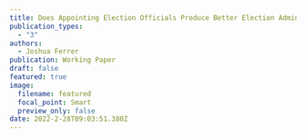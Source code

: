 ```yaml
---
title: Does Appointing Election Officials Produce Better Election Administration?
publication_types:
  - "3"
authors:
  - Joshua Ferrer
publication: Working Paper
draft: false
featured: true
image:
  filename: featured
  focal_point: Smart
  preview_only: false
date: 2022-2-28T09:03:51.380Z
---
```

